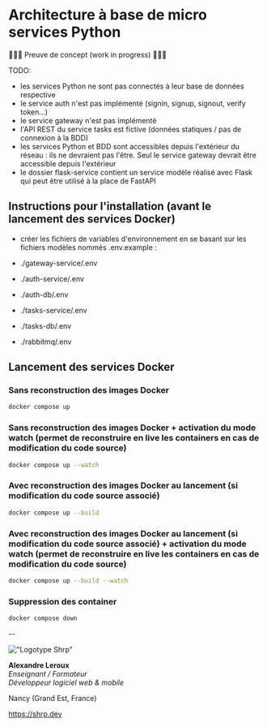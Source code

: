 # Architecture à base de micro services Python

🚨🚨🚨 Preuve de concept (work in progress) 🚨🚨🚨

TODO:

- les services Python ne sont pas connectés à leur base de données respective
- le service auth n'est pas implémenté (signin, signup, signout, verify token...)
- le service gateway n'est pas implémenté
- l'API REST du service tasks est fictive (données statiques / pas de connexion à la BDD)
- les services Python et BDD sont accessibles depuis l'extérieur du réseau : ils ne devraient pas l'être. Seul le service gateway devrait être accessible depuis l'extérieur
- le dossier flask-service contient un service modèle réalisé avec Flask qui peut être utilisé à la place de FastAPI

## Instructions pour l'installation (avant le lancement des services Docker)

- créer les fichiers de variables d'environnement en se basant sur les fichiers modèles nommés .env.example :

- ./gateway-service/.env
- ./auth-service/.env
- ./auth-db/.env
- ./tasks-service/.env
- ./tasks-db/.env
- ./rabbitmq/.env

## Lancement des services Docker

### Sans reconstruction des images Docker

```sh
docker compose up
```

### Sans reconstruction des images Docker + activation du mode watch (permet de reconstruire en live les containers en cas de modification du code source)

```sh
docker compose up --watch
```

### Avec reconstruction des images Docker au lancement (si modification du code source associé)

```sh
docker compose up --build
```

### Avec reconstruction des images Docker au lancement (si modification du code source associé) + activation du mode watch (permet de reconstruire en live les containers en cas de modification du code source)

```sh
docker compose up --build --watch
```

### Suppression des container

```sh
docker compose down
```

--

!["Logotype Shrp"](https://sherpa.one/images/sherpa-logotype.png)

__Alexandre Leroux__  
_Enseignant / Formateur_  
_Développeur logiciel web & mobile_

Nancy (Grand Est, France)

<https://shrp.dev>
